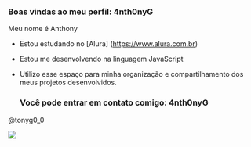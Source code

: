 ### Boas vindas ao meu perfil: 4nth0nyG
Meu nome é Anthony 
- Estou estudando no [Alura] (https://www.alura.com.br)
- Estou me desenvolvendo na linguagem JavaScript
- Utilizo esse espaço para minha organização e compartilhamento dos meus projetos desenvolvidos.

   ### Você pode entrar em contato comigo: 4nth0nyG

@tonyg0_0

![](https://media1.tenor.com/m/FuBVyACtPFcAAAAC/game-gaming.gif)
